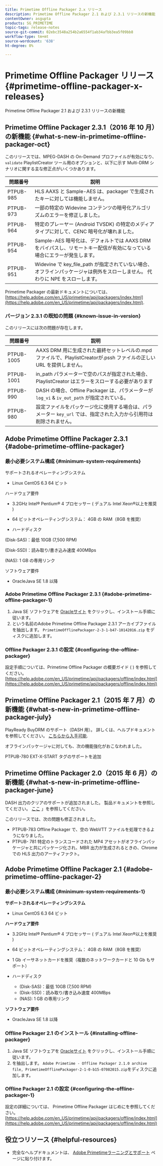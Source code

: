 ```yaml
---
title: Primetime Offline Packager 2.x リリース
description: Primetime Offline Packager 2.1 および 2.3.1 リリースの新機能
contentOwner: asgupta
products: SG_PRIMETIME
topic-tags: release-notes
source-git-commit: 02ebc3548a254b2a6554f1ab34afbb3ea5f09bb8
workflow-type: tm+mt
source-wordcount: '638'
ht-degree: 0%

---
```


# Primetime Offline Packager リリース {#primetime-offline-packager-x-releases}

Primetime Offline Packager 2.1 および 2.3.1 リリースの新機能

## Primetime Offline Packager 2.3.1（2016 年 10 月）の新機能  {#what-s-new-in-primetime-offline-packager-oct}

このリリースでは、MPEG-DASH の On-Demand プロファイルが有効になり、 `validate` PlaylistCreator ツール用のオプションと、以下に示す Multi-DRM シナリオに関する主な修正点がいくつかあります。

| **問題番号** | **説明** |
|---|---|
| PTPUB-985 | HLS AAXS と Sample-AES は、packager で生成されたキーに対しては機能しません。 |
| PTPUB-973 | 一部の特定の Widevine コンテンツの暗号化アルゴリズムのエラーを修正しました。 |
| PTPUB-964 | 特定のプレーヤー (Android TVSDK) の特定のメディアタイプに対して、CENC 暗号化が壊れました。 |
| PTPUB-954 | Sample-AES 暗号化は、デフォルトでは AAXS DRM をバイパスし、リモートキー配信が有効になっている場合にエラーが発生します。 |
| PTPUB-951 | Widevine で key_file_path が指定されていない場合、オフラインパッケージャは例外をスローしません。 代わりに NPE をスローします。 |

Primetime Packager の最新ドキュメントについては、 [https://help.adobe.com/en_US/primetime/api/packagers/index.html](https://help.adobe.com/en_US/primetime/api/packagers/index.html).

### バージョン 2.3.1 の既知の問題 {#known-issue-in-version}

このリリースには次の問題が存在します。

| **問題番号** | **説明** |
|---|---|
| PTPUB-1005 | AAXS DRM 用に生成された最終セットレベルの.mpd ファイルで、PlaylistCreatorが.pssh ファイルの正しい URL を提供しません。 |
| PTPUB-1001 | in_path パラメーターで空のパスが指定された場合、PlaylistCreator はエラーをスローする必要があります |
| PTPUB-990 | DASH の場合、Offline Packager は、パラメーターが `log_vi` &amp; `iv_out_path` が指定されている。 |
| PTPUB-980 | 設定ファイルをパッケージ化に使用する場合は、パラメーター `key_url` では、指定された入力から引用符は削除されません。 |

## Adobe Primetime Offline Packager 2.3.1 {#adobe-primetime-offline-packager}

### 最小必要システム構成 {#minimum-system-requirements}

サポートされるオペレーティングシステム

* Linux CentOS 6.3 64 ビット

ハードウェア要件

* 3.2GHz Intel® Pentium® 4 プロセッサー ( デュアル Intel Xeon®以上を推奨 )

* 64 ビットオペレーティングシステム： 4GB の RAM（8GB を推奨）

* ハードディスク

(Disk-SAS)：最低 10GB (7,500 RPM)

(Disk-SSD)：読み取り/書き込み速度 400MBps

(NAS): 1 GB の専用リンク

ソフトウェア要件

* OracleJava SE 1.8 以降

### Adobe Primetime Offline Packager 2.3.1 {#adobe-primetime-offline-packager-1}

1. Java SE ソフトウェアを [Oracleサイト](https://www.oracle.com/technetwork/java/javase/downloads/index.html) をクリックし、インストール手順に従います。
1. という名前のAdobe Primetime Offline Packager 2.3.1 アーカイブファイルを抽出します。 `PrimetimeOfflinePackager-2-3-1-b47-10142016.zip` をディスクに追加します。

### Offline Packager 2.3.1 の設定 {#configuring-the-offline-packager}

設定手順については、Primetime Offline Packager の概要ガイド ( ) を参照してください。 [https://help.adobe.com/en_US/primetime/api/packagers/offline/index.html](https://help.adobe.com/en_US/primetime/api/packagers/offline/index.html)

## Primetime Offline Packager 2.1（2015 年 7 月）の新機能 {#what-s-new-in-primetime-offline-packager-july}

PlayReady BuyDRM のサポート（DASH 用）。 詳しくは、ヘルプドキュメントを参照してください。 [こちらから入手可能](https://help.adobe.com/en_US/primetime/api/packagers/offline/index.html).

オフラインパッケージャに対しても、次の機能強化がおこなわれました。

PTPUB-780 EXT-X-START タグのサポートを追加

## Primetime Offline Packager 2.0（2015 年 6 月）の新機能 {#what-s-new-in-primetime-offline-packager-june}

DASH 出力のクリアのサポートが追加されました。 製品ドキュメントを参照してください。 [ここ](https://help.adobe.com/en_US/primetime/api/packagers/offline/index.html) 」を参照してください。

このリリースでは、次の問題も修正されました。

* PTPUB-783 Offline Packager で、空の WebVTT ファイルを処理できるようになりました。
* PTPUB- 781 特定のトランスコードされた MP4 アセットがオフラインパッケージャと共にパッケージ化され、MBR 出力が生成されるときの、Chrome での HLS 出力のアーティファクト。

## Adobe Primetime Offline Packager 2.1 {#adobe-primetime-offline-packager-2}

### 最小必要システム構成 {#minimum-system-requirements-1}

**サポートされるオペレーティングシステム**

* Linux CentOS 6.3 64 ビット

**ハードウェア要件**

* 3.2GHz Intel® Pentium® 4 プロセッサー ( デュアル Intel Xeon®以上を推奨 )

* 64 ビットオペレーティングシステム： 4GB の RAM（8GB を推奨）

* 1 Gb イーサネットカードを推奨（複数のネットワークカードと 10 Gb もサポート）

* ハードディスク

   * (Disk-SAS)：最低 10GB (7,500 RPM)
   * (Disk-SSD)：読み取り/書き込み速度 400MBps
   * (NAS): 1 GB の専用リンク

**ソフトウェア要件**

* OracleJava SE 1.8 以降

### Offline Packager 2.1 のインストール {#installing-offline-packager}

1. Java SE ソフトウェアを [Oracleサイト](https://www.oracle.com/technetwork/java/javase/downloads/index.html) をクリックし、インストール手順に従います。
1. を抽出します。 `Adobe Primetime - Offline Packager 2.1.0 archive file, PrimetimeOfflinePackager-2-1-0-b15-07082015.zip`をディスクに追加します。

### Offline Packager 2.1 の設定 {#configuring-the-offline-packager-1}

設定の詳細については、 Primetime Offline Packager はじめにを参照してください。 [https://help.adobe.com/en_US/primetime/api/packagers/offline/index.html](https://help.adobe.com/en_US/primetime/api/packagers/offline/index.html)

## 役立つリソース {#helpful-resources}

* 完全なヘルプドキュメントは、 [Adobe Primetimeラーニングとサポート](https://helpx.adobe.com/support/primetime.html) ページに貼り付けます。
